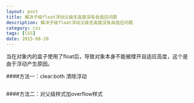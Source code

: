 ```yaml
---
layout: post
title: 解决子级float浮动父级无高度没有自适应问题
description: 解决子级float浮动父级无高度没有自适应问题
category: css
tags: [CSS]
date: 2015-08-20
---
```

当在对象内的盒子使用了float后，导致对象本身不能被撑开自适应高度，这个是由于浮动产生原因。

####方法一：clear:both 清除浮动
    <div class="father"> 
        <div class="f-l" style="float:left;"></div> 
        <div class="f-r" style="float:right;"></div> 
        <div style="clear:both;"></div> 
    </div> 
    
####方法二：对父级样式加overflow样式
    <div class="father" style="over-flow:hidden;"> 
        <div class="f-l" style="float:left;"></div> 
        <div class="f-r" style="float:right;"></div>          
    </div> 